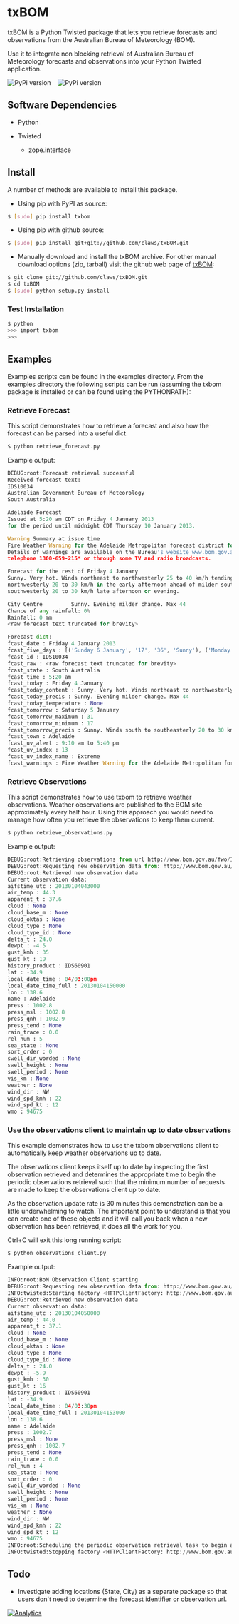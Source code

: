 # txBOM

txBOM is a Python Twisted package that lets you retrieve forecasts and observations from the Australian Bureau of Meteorology (BOM).

Use it to integrate non blocking retrieval of Australian Bureau of Meteorology forecasts and observations into your Python Twisted application.

![PyPi version](https://pypip.in/v/txbom/badge.png) &nbsp;&nbsp; ![PyPi version](https://pypip.in/d/txbom/badge.png)

## Software Dependencies

* Python
* Twisted

  - zope.interface


## Install

A number of methods are available to install this package.

* Using pip with PyPI as source:

```bash
$ [sudo] pip install txbom
```

* Using pip with github source:

```bash
$ [sudo] pip install git+git://github.com/claws/txBOM.git
```

* Manually download and install the txBOM archive. For other manual download options (zip, tarball) visit the github web page of [txBOM](https://github.com/claws/txBOM):

```bash
$ git clone git://github.com/claws/txBOM.git
$ cd txBOM
$ [sudo] python setup.py install
```

### Test Installation

```bash
$ python
>>> import txbom
>>>
```

## Examples

Examples scripts can be found in the examples directory. From the examples directory the following scripts can be run (assuming the txbom package is installed or can be found using the PYTHONPATH):

### Retrieve Forecast
This script demonstrates how to retrieve a forecast and also how the forecast can be parsed into a useful dict.

```bash
$ python retrieve_forecast.py
```

Example output:
```python
DEBUG:root:Forecast retrieval successful
Received forecast text:
IDS10034
Australian Government Bureau of Meteorology
South Australia

Adelaide Forecast
Issued at 5:20 am CDT on Friday 4 January 2013
for the period until midnight CDT Thursday 10 January 2013.

Warning Summary at issue time
Fire Weather Warning for the Adelaide Metropolitan forecast district for Friday.
Details of warnings are available on the Bureau's website www.bom.gov.au, by
telephone 1300-659-215* or through some TV and radio broadcasts.

Forecast for the rest of Friday 4 January
Sunny. Very hot. Winds northeast to northwesterly 25 to 40 km/h tending west to
northwesterly 20 to 30 km/h in the early afternoon ahead of milder south to
southwesterly 20 to 30 km/h late afternoon or evening.

City Centre         Sunny. Evening milder change. Max 44
Chance of any rainfall: 0%
Rainfall: 0 mm
<raw forecast text truncated for brevity>

Forecast dict:
fcast_date : Friday 4 January 2013
fcast_five_days : [('Sunday 6 January', '17', '36', 'Sunny'), ('Monday 7 January', '22', '41', 'Sunny'), ('Tuesday 8 January', '22', '38', 'Sunny'), ('Wednesday 9 January', '18', '37', 'Mostly sunny'), ('Thursday 10 January', '18', '36', 'Sunny')]
fcast_id : IDS10034
fcast_raw : <raw forecast text truncated for brevity>
fcast_state : South Australia
fcast_time : 5:20 am
fcast_today : Friday 4 January
fcast_today_content : Sunny. Very hot. Winds northeast to northwesterly 25 to 40 kilometers per hour tending west to northwesterly 20 to 30 kilometers per hour in the early afternoon ahead of milder south to southwesterly 20 to 30 kilometers per hour late afternoon or evening.
fcast_today_precis : Sunny. Evening milder change. Max 44
fcast_today_temperature : None
fcast_tomorrow : Saturday 5 January
fcast_tomorrow_maximum : 31
fcast_tomorrow_minimum : 17
fcast_tomorrow_precis : Sunny. Winds south to southeasterly 20 to 30 km/h, reaching 40 km/h about the
fcast_town : Adelaide
fcast_uv_alert : 9:10 am to 5:40 pm
fcast_uv_index : 13
fcast_uv_index_name : Extreme
fcast_warnings : Fire Weather Warning for the Adelaide Metropolitan forecast district for Friday.
```

### Retrieve Observations
This script demonstrates how to use txbom to retrieve weather observations. Weather observations are published to the BOM site approximately every half hour. Using this approach you would need to manage how often you retrieve the observations to keep them current.

```bash
$ python retrieve_observations.py
```

Example output:
```python
DEBUG:root:Retrieving observations from url http://www.bom.gov.au/fwo/IDS60901/IDS60901.94675.json
DEBUG:root:Requesting new observation data from: http://www.bom.gov.au/fwo/IDS60901/IDS60901.94675.json
DEBUG:root:Retrieved new observation data
Current observation data:
aifstime_utc : 20130104043000
air_temp : 44.3
apparent_t : 37.6
cloud : None
cloud_base_m : None
cloud_oktas : None
cloud_type : None
cloud_type_id : None
delta_t : 24.0
dewpt : -4.5
gust_kmh : 35
gust_kt : 19
history_product : IDS60901
lat : -34.9
local_date_time : 04/03:00pm
local_date_time_full : 20130104150000
lon : 138.6
name : Adelaide
press : 1002.8
press_msl : 1002.8
press_qnh : 1002.9
press_tend : None
rain_trace : 0.0
rel_hum : 5
sea_state : None
sort_order : 0
swell_dir_worded : None
swell_height : None
swell_period : None
vis_km : None
weather : None
wind_dir : NW
wind_spd_kmh : 22
wind_spd_kt : 12
wmo : 94675
```

### Use the observations client to maintain up to date observations

This example demonstrates how to use the txbom observations client to automatically keep weather observations up to date.

The observations client keeps itself up to date by inspecting the first observation retrieved and determines the appropriate time to begin the periodic observations retrieval such that the minimum number of requests are made to keep the observations client up to date.

As the observation update rate is 30 minutes this demonstration can be a little underwhelming to watch. The important point to understand is that you can create one of these objects and it will call you back when a new observation has been retrieved, it does all the work for you.

Ctrl+C will exit this long running script:
```bash
$ python observations_client.py
```

Example output:
```python
INFO:root:BoM Observation Client starting
DEBUG:root:Requesting new observation data from: http://www.bom.gov.au/fwo/IDS60901/IDS60901.94675.json
INFO:twisted:Starting factory <HTTPClientFactory: http://www.bom.gov.au/fwo/IDS60901/IDS60901.94675.json>
DEBUG:root:Retrieved new observation data
Current observation data:
aifstime_utc : 20130104050000
air_temp : 44.0
apparent_t : 37.1
cloud : None
cloud_base_m : None
cloud_oktas : None
cloud_type : None
cloud_type_id : None
delta_t : 24.0
dewpt : -5.9
gust_kmh : 30
gust_kt : 16
history_product : IDS60901
lat : -34.9
local_date_time : 04/03:30pm
local_date_time_full : 20130104153000
lon : 138.6
name : Adelaide
press : 1002.7
press_msl : None
press_qnh : 1002.7
press_tend : None
rain_trace : 0.0
rel_hum : 4
sea_state : None
sort_order : 0
swell_dir_worded : None
swell_height : None
swell_period : None
vis_km : None
weather : None
wind_dir : NW
wind_spd_kmh : 22
wind_spd_kt : 12
wmo : 94675
INFO:root:Scheduling the periodic observation retrieval task to begin after delay of: 0:08:58.307281
INFO:twisted:Stopping factory <HTTPClientFactory: http://www.bom.gov.au/fwo/IDS60901/IDS60901.94675.json>
```

## Todo

* Investigate adding locations (State, City) as a separate package so that users don't need to determine the forecast identifier or observation url.


[![Analytics](https://ga-beacon.appspot.com/UA-29867375-2/txBOM/readme?pixel)](https://github.com/claws/txBOM)
